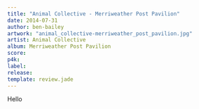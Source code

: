 ```yaml
---
title: "Animal Collective - Merriweather Post Pavilion"
date: 2014-07-31
author: ben-bailey
artwork: "animal_collective-merriweather_post_pavilion.jpg"
artist: Animal Collective
album: Merriweather Post Pavilion
score:
p4k:
label:
release:
template: review.jade
---
```

Hello
